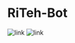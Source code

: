 # RiTeh-Bot
![link](https://img.shields.io/github/sponsors/LeonardM01)
![link](https://img.shields.io/badge/version-v1.5.0-blue)
